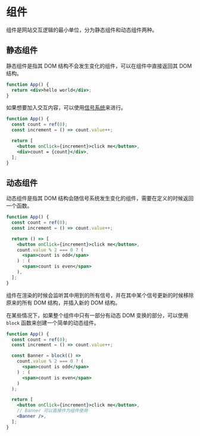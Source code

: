 # 组件

组件是网站交互逻辑的最小单位，分为静态组件和动态组件两种。

## 静态组件

静态组件是指其 DOM 结构不会发生变化的组件，可以在组件中直接返回其 DOM 结构。

```jsx
function App() {
  return <div>hello world</div>;
}
```

如果想要加入交互内容，可以使用[信号系统](/signals)来进行。

```jsx
function App() {
  const count = ref(0);
  const increment = () => count.value++;

  return [
    <button onClick={increment}>click me</button>,
    <div>count = {count}</div>,
  ];
}
```

## 动态组件

动态组件是指其 DOM 结构会随信号系统发生变化的组件，需要在定义的时候返回一个函数。

```jsx
function App() {
  const count = ref(0);
  const increment = () => count.value++;

  return () => [
    <button onClick={increment}>click me</button>,
    count.value % 2 === 0 ? (
      <span>count is odd</span>
    ) : (
      <span>count is even</span>
    ),
  ];
}
```

组件在渲染的时候会监听其中用到的所有信号，并在其中某个信号更新的时候移除原来的所有 DOM 结构，并插入新的 DOM 结构。

在某些情况下，如果整个组件中只有一部分有动态 DOM 变换的部分，可以使用 `block` 函数来创建一个简单的动态组件。

```jsx
function App() {
  const count = ref(0);
  const increment = () => count.value++;

  const Banner = block(() =>
    count.value % 2 === 0 ? (
      <span>count is odd</span>
    ) : (
      <span>count is even</span>
    )
  );

  return [
    <button onClick={increment}>click me</button>,
    // Banner 可以直接作为组件使用
    <Banner />,
  ];
}
```
